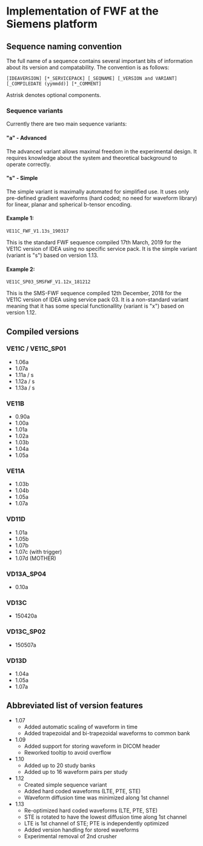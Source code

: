 # Implementation of FWF at the Siemens platform

## Sequence naming convention
The full name of a sequence contains several important bits of information about its version and compatability. The convention is as follows:

    [IDEAVERSION] [*_SERVICEPACK] [_SEQNAME] [_VERSION and VARIANT] [_COMPILEDATE (yymmdd)] [*_COMMENT]

Astrisk denotes optional components.

### Sequence variants
Currently there are two main sequence variants: 
#### "a" - Advanced
The advanced variant allows maximal freedom in the experimental design. It requires knowledge about the system and theoretical background to operate correctly.

#### "s" - Simple
The simple variant is maximally automated for simplified use. It uses only pre-defined gradient waveforms (hard coded; no need for waveform library) for linear, planar and spherical b-tensor encoding.

#### Example 1:
    VE11C_FWF_V1.13s_190317
This is the standard FWF sequence compiled 17th March, 2019 for the VE11C version of IDEA using no specific service pack. It is the simple variant (variant is "s") based on version 1.13.

#### Example 2:
    VE11C_SP03_SMSFWF_V1.12x_181212
This is the SMS-FWF sequence compiled 12th December, 2018 for the VE11C version of IDEA using service pack 03. It is a non-standard variant meaning that it has some special functionallity (variant is "x") based on version 1.12.

## Compiled versions

### VE11C / VE11C_SP01
* 1.06a
* 1.07a
* 1.11a / s
* 1.12a / s
* 1.13a / s

### VE11B
* 0.90a
* 1.00a
* 1.01a
* 1.02a
* 1.03b
* 1.04a
* 1.05a

### VE11A
* 1.03b
* 1.04b
* 1.05a
* 1.07a

### VD11D
* 1.01a
* 1.05b
* 1.07b
* 1.07c (with trigger)
* 1.07d (MOTHER)

### VD13A_SP04
* 0.10a

### VD13C
* 150420a

### VD13C_SP02
* 150507a

### VD13D
* 1.04a
* 1.05a
* 1.07a

## Abbreviated list of version features
* 1.07
  * Added automatic scaling of waveform in time
  * Added trapezoidal and bi-trapezoidal waveforms to common bank
* 1.09
  * Added support for storing waveform in DICOM header
  * Reworked tooltip to avoid overflow
* 1.10
  * Added up to 20 study banks
  * Added up to 16 waveform pairs per study
* 1.12
  * Created simple sequence variant
  * Added hard coded waveforms (LTE, PTE, STE)
  * Waveform diffusion time was minimized along 1st channel
* 1.13
  * Re-optimized hard coded waveforms (LTE, PTE, STE)
  * STE is rotated to have the lowest diffusion time along 1st channel
  * LTE is 1st channel of STE; PTE is independently optimized
  * Added version handling for stored waveforms
  * Experimental removal of 2nd crusher
  
  
  
  
